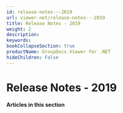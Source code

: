 ```yaml
---
id: release-notes---2019
url: viewer-net/release-notes---2019
title: Release Notes - 2019
weight: 2
description: 
keywords: 
bookCollapseSection: true
productName: GroupDocs.Viewer for .NET
hideChildren: False
---
```


# Release Notes - 2019


#### Articles in this section

